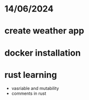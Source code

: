 # 14/06/2024

# create weather app 
 
# docker installation

# rust learning
- vasriable and mutability 
- comments in rust